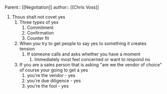 Parent:: [[Negotiation]]
author:: [[Chris Voss]]
 1. Thous shalt not covet yes
	1. Three types of yes
		1. Commitment
		2. Confirmation
		3. Counter fit
	2. When you try to get people to say yes to something it creates tension
		1. If someone calls and asks whether you have a moment
			1. Immediately most feel concerned or want to respond no
	3. If you are a sales person that is asking "are we the vendor of choice" of course your going to get a yes
		1. you're the vendor - yes
		2. you're due diligence - yes
		3. you're the fool - yes
